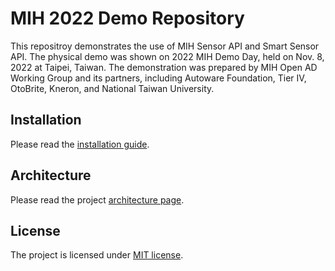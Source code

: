 # MIH 2022 Demo Repository

This repositroy demonstrates the use of MIH Sensor API and Smart
Sensor API. The physical demo was shown on 2022 MIH Demo Day, held on
Nov. 8, 2022 at Taipei, Taiwan. The demonstration was prepared by MIH
Open AD Working Group and its partners, including Autoware Foundation,
Tier IV, OtoBrite, Kneron, and National Taiwan University.

## Installation

Please read the [installation guide](doc/INSTALL.md).

## Architecture

Please read the project [architecture page](doc/ARCHITECTURE.md).

## License

The project is licensed under [MIT license](LICENSE.txt).
